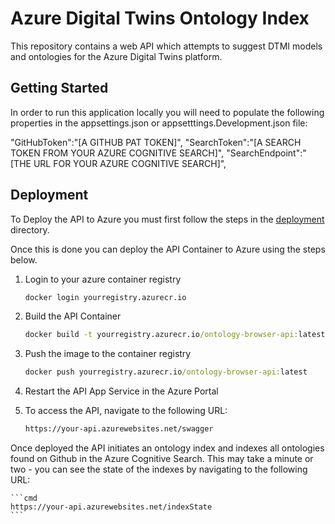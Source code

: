 # Azure Digital Twins Ontology Index

This repository contains a web API which attempts to suggest DTMI models and ontologies for the Azure Digital Twins platform.

## Getting Started

In order to run this application locally you will need to populate the following properties in the appsettings.json or appsetttings.Development.json file:

  "GitHubToken":"[A GITHUB PAT TOKEN]",
  "SearchToken":"[A SEARCH TOKEN FROM YOUR AZURE COGNITIVE SEARCH]",
  "SearchEndpoint":"[THE URL FOR YOUR AZURE COGNITIVE SEARCH]",

## Deployment

To Deploy the API to Azure you must first follow the steps in the [deployment](../../deployment/README.md) directory.

Once this is done you can deploy the API Container to Azure using the steps below.

1. Login to your azure container registry

    ```cmd
    docker login yourregistry.azurecr.io
    ```

2. Build the API Container

    ```cmd
    docker build -t yourregistry.azurecr.io/ontology-browser-api:latest .
    ```

3. Push the image to the container registry

    ```cmd
    docker push yourregistry.azurecr.io/ontology-browser-api:latest
    ```

4. Restart the API App Service in the Azure Portal



5. To access the API, navigate to the following URL:

    ```cmd
    https://your-api.azurewebsites.net/swagger
    ```

Once deployed the API initiates an ontology index and indexes all ontologies found on Github in the Azure Cognitive Search. This may take a minute or two - you can see the state of the indexes by navigating to the following URL:

    ```cmd
    https://your-api.azurewebsites.net/indexState
    ```